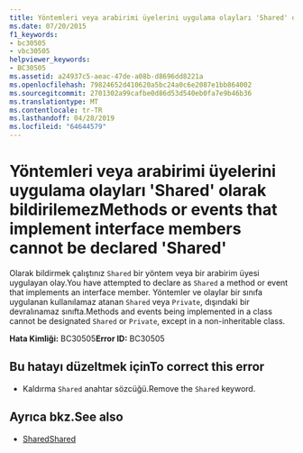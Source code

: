 ```yaml
---
title: Yöntemleri veya arabirimi üyelerini uygulama olayları 'Shared' olarak bildirilemez
ms.date: 07/20/2015
f1_keywords:
- bc30505
- vbc30505
helpviewer_keywords:
- BC30505
ms.assetid: a24937c5-aeac-47de-a08b-d8696dd8221a
ms.openlocfilehash: 79824652d410620a5bc24a0c6e2087e1bb864002
ms.sourcegitcommit: 2701302a99cafbe0d86d53d540eb0fa7e9b46b36
ms.translationtype: MT
ms.contentlocale: tr-TR
ms.lasthandoff: 04/28/2019
ms.locfileid: "64644579"
---
```

# <a name="methods-or-events-that-implement-interface-members-cannot-be-declared-shared"></a><span data-ttu-id="69842-102">Yöntemleri veya arabirimi üyelerini uygulama olayları 'Shared' olarak bildirilemez</span><span class="sxs-lookup"><span data-stu-id="69842-102">Methods or events that implement interface members cannot be declared 'Shared'</span></span>
<span data-ttu-id="69842-103">Olarak bildirmek çalıştınız `Shared` bir yöntem veya bir arabirim üyesi uygulayan olay.</span><span class="sxs-lookup"><span data-stu-id="69842-103">You have attempted to declare as `Shared` a method or event that implements an interface member.</span></span> <span data-ttu-id="69842-104">Yöntemler ve olaylar bir sınıfa uygulanan kullanılamaz atanan `Shared` veya `Private`, dışındaki bir devralınamaz sınıfta.</span><span class="sxs-lookup"><span data-stu-id="69842-104">Methods and events being implemented in a class cannot be designated `Shared` or `Private`, except in a non-inheritable class.</span></span>  
  
 <span data-ttu-id="69842-105">**Hata Kimliği:** BC30505</span><span class="sxs-lookup"><span data-stu-id="69842-105">**Error ID:** BC30505</span></span>  
  
## <a name="to-correct-this-error"></a><span data-ttu-id="69842-106">Bu hatayı düzeltmek için</span><span class="sxs-lookup"><span data-stu-id="69842-106">To correct this error</span></span>  
  
- <span data-ttu-id="69842-107">Kaldırma `Shared` anahtar sözcüğü.</span><span class="sxs-lookup"><span data-stu-id="69842-107">Remove the `Shared` keyword.</span></span>  
  
## <a name="see-also"></a><span data-ttu-id="69842-108">Ayrıca bkz.</span><span class="sxs-lookup"><span data-stu-id="69842-108">See also</span></span>

- [<span data-ttu-id="69842-109">Shared</span><span class="sxs-lookup"><span data-stu-id="69842-109">Shared</span></span>](../../visual-basic/language-reference/modifiers/shared.md)
